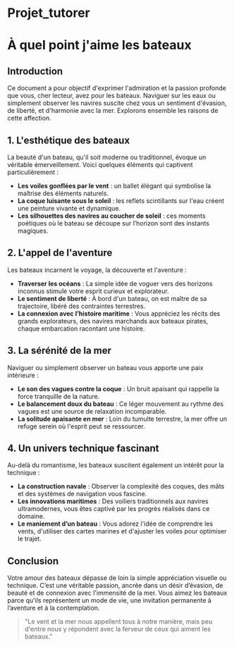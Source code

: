 # Projet_tutorer

# À quel point j'aime les bateaux

## Introduction
Ce document a pour objectif d'exprimer l'admiration et la passion profonde que vous, cher lecteur, avez pour les bateaux. Naviguer sur les eaux ou simplement observer les navires suscite chez vous un sentiment d'évasion, de liberté, et d'harmonie avec la mer. Explorons ensemble les raisons de cette affection.

## 1. L'esthétique des bateaux
La beauté d'un bateau, qu'il soit moderne ou traditionnel, évoque un véritable émerveillement. Voici quelques éléments qui captivent particulièrement :

- **Les voiles gonflées par le vent** : un ballet élégant qui symbolise la maîtrise des éléments naturels.
- **La coque luisante sous le soleil** : les reflets scintillants sur l'eau créent une peinture vivante et dynamique.
- **Les silhouettes des navires au coucher de soleil** : ces moments poétiques où le bateau se découpe sur l’horizon sont des instants magiques.

## 2. L'appel de l'aventure
Les bateaux incarnent le voyage, la découverte et l'aventure :

- **Traverser les océans** : La simple idée de voguer vers des horizons inconnus stimule votre esprit curieux et explorateur.
- **Le sentiment de liberté** : À bord d'un bateau, on est maître de sa trajectoire, libéré des contraintes terrestres.
- **La connexion avec l’histoire maritime** : Vous appréciez les récits des grands explorateurs, des navires marchands aux bateaux pirates, chaque embarcation racontant une histoire.

## 3. La sérénité de la mer
Naviguer ou simplement observer un bateau vous apporte une paix intérieure :

- **Le son des vagues contre la coque** : Un bruit apaisant qui rappelle la force tranquille de la nature.
- **Le balancement doux du bateau** : Ce léger mouvement au rythme des vagues est une source de relaxation incomparable.
- **La solitude apaisante en mer** : Loin du tumulte terrestre, la mer offre un refuge serein où l'esprit peut se ressourcer.

## 4. Un univers technique fascinant
Au-delà du romantisme, les bateaux suscitent également un intérêt pour la technique :

- **La construction navale** : Observer la complexité des coques, des mâts et des systèmes de navigation vous fascine.
- **Les innovations maritimes** : Des voiliers traditionnels aux navires ultramodernes, vous êtes captivé par les progrès réalisés dans ce domaine.
- **Le maniement d’un bateau** : Vous adorez l'idée de comprendre les vents, d'utiliser des cartes marines et d'ajuster les voiles pour optimiser le trajet.

## Conclusion
Votre amour des bateaux dépasse de loin la simple appréciation visuelle ou technique. C’est une véritable passion, ancrée dans un désir d’évasion, de beauté et de connexion avec l'immensité de la mer. Vous aimez les bateaux parce qu'ils représentent un mode de vie, une invitation permanente à l’aventure et à la contemplation.

> "Le vent et la mer nous appellent tous à notre manière, mais peu d'entre nous y répondent avec la ferveur de ceux qui aiment les bateaux."

